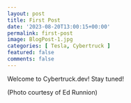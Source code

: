 ```yaml
---
layout: post
title: First Post
date: '2023-08-20T13:00:15+00:00'
permalink: first-post
image: BlogPost-1.jpg
categories: [ Tesla, Cybertruck ]
featured: false
comments: false 
---
```

Welcome to Cybertruck.dev! Stay tuned!

(Photo courtesy of Ed Runnion)
